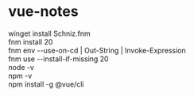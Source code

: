 # vue-notes

winget install Schniz.fnm <br />
fnm install 20 <br />
fnm env --use-on-cd | Out-String | Invoke-Expression <br />
fnm use --install-if-missing 20 <br />
node -v <br />
npm -v <br />
npm install -g @vue/cli <br />
